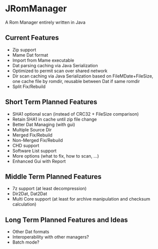 # JRomManager

A Rom Manager entirely written in Java

## Current Features
- Zip support
- Mame Dat format
- Import from Mame executable
- Dat parsing caching via Java Serialization
- Optimized to permit scan over shared network
- Dir scan caching via Java Serialization based on FileMDate+FileSize, one cache file by romdir, reusable between Dat if same romdir
- Split Fix/Rebuild

## Short Term Planned Features
- SHA1 optional scan (instead of CRC32 + FileSize comparison)
- Retain SHA1 in cache until zip file change
- Better Dat Managing (with gui)
- Multiple Source Dir
- Merged Fix/Rebuild
- Non-Merged Fix/Rebuild
- CHD support
- Software List support
- More options (what to fix, how to scan, ...)
- Enhanced Gui with Report

## Middle Term Planned Features
- 7z support (at least decompression)
- Dir2Dat, Dat2Dat
- Multi Core support (at least for archive manipulation and checksum calculation)

## Long Term Planned Features and Ideas
- Other Dat formats
- Interoperability with other managers?
- Batch mode?
